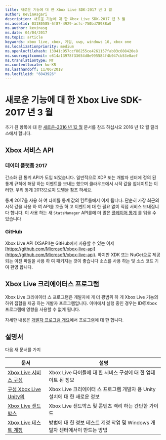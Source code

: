```yaml
---
title: 새로운 기능에 대 한 Xbox Live SDK-2017 년 3 월
author: KevinAsgari
description: 새로운 기능에 대 한 Xbox Live SDK-2017 년 3 월
ms.assetid: 03180585-6f87-4929-acfc-750bd78988a0
ms.author: kevinasg
ms.date: 04/04/2017
ms.topic: article
keywords: xbox live, xbox, 게임, uwp, windows 10, xbox one
ms.localizationpriority: medium
ms.openlocfilehash: 13941c957ccf86255ce4261157fab03c608420e8
ms.sourcegitcommit: e814a13978f33654d8e995584f4b047cb53e0aef
ms.translationtype: MT
ms.contentlocale: ko-KR
ms.lasthandoff: 11/06/2018
ms.locfileid: "6043926"
---
```

# <a name="whats-new-for-the-xbox-live-sdk---march-2017"></a>새로운 기능에 대 한 Xbox Live SDK-2017 년 3 월

추가 된 항목에 대 한 [새로운-2016 년 12 월](1612-whats-new.md) 문서를 참조 하십시오 2016 년 12 월 릴리스에서 합니다.

## <a name="xbox-services-api"></a>Xbox 서비스 API

### <a name="data-platform-2017"></a>데이터 플랫폼 2017

간소화 된 통계 API가 도입 되었습니다.  일반적으로 XDP 또는 개발자 센터에 정의 된 통계 규칙에 해당 하는 이벤트를 보내는 했으며 클라우드에서 시작 값을 업데이트는 이러한.  우리 통계 2013으로이 모델을 참조 하세요.

통계 2017을 사용 하 여 타이틀 통계 값의 컨트롤에서 이제 됩니다.  단순히 가장 최근의 시작 값을 사용 하 여 API를 호출 하 고 이벤트에 대 한 필요 없이 직접 서비스 보내집니다 합니다.  이 사용 하는 새 `StatsManager` API를에 더 많은 [플레이어 통계](../leaderboards-and-stats-2017/player-stats.md) 를 읽을 수 있습니다

### <a name="github"></a>GitHub

Xbox Live API (XSAPI)는 GitHub에서 사용할 수 있는 이제 [https://github.com/Microsoft/xbox-live-api](https://github.com/Microsoft/xbox-live-api).  하지만 XDK 또는 NuGet으로 제공 되는 이진 파일을 사용 하 여 패키지는 것이 좋습니다 소스를 사용 하는 및 소스 코드 기여 환영 합니다.  

## <a name="xbox-live-creators-program"></a>Xbox Live 크리에이터스 프로그램

Xbox Live 크리에이터 스 프로그램은 개발자에 게 더 광범위 하 게 Xbox Live 기능의 하위 집합을 제공 하는 개발자 프로그램입니다.  이미에서 실행 중인 경우는 ID@Xbox 프로그램에 영향을 사용할 수 없게 됩니다.

자세한 내용은 [개발자 프로그램 개요](../developer-program-overview.md)에서 프로그램에 대 한 합니다.

## <a name="documentation"></a>설명서

다음 새 문서를 가지

| 문서 | 설명 |
|---------|-------------|
|[Xbox Live 서비스 구성](../xbox-live-service-configuration.md) | Xbox Live 타이틀에 대 한 서비스 구성에 대 한 업데이트 된 정보
| [구성 Xbox Live Unity의](../get-started-with-creators/configure-xbox-live-in-unity.md) | Xbox Live 크리에이터 스 프로그램 개발자 용 Unity 설치에 대 한 새로운 정보 |
| [Xbox Live 샌드박스](../xbox-live-sandboxes.md) | Xbox Live 샌드박스 및 콘텐츠 격리 하는 간단한 가이드 |
| [Xbox Live 테스트 계정](../xbox-live-test-accounts.md) | 방법에 대 한 정보 테스트 계정 작업 및 Windows 개발자 센터에서이 만드는 방법 |
